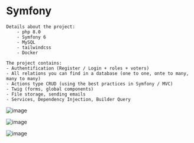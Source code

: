 ﻿# Symfony

    Details about the project:
        - php 8.0
        - Symfony 6
        - MySQL
        - tailwindcss
        - Docker

    The project contains:
    - Authentification (Register / Login + roles + voters)
    - All relations you can find in a database (one to one, onte to many, many to many)
    - Actions type CRUD (using the best practices in Symfony / MVC)
    - Twig (forms, global components)
    - File storage, sending emails
    - Services, Dependency Injection, Builder Query

![image](https://github.com/user-attachments/assets/b1a99a7e-f084-476e-9f8e-cc92f5e67166)

![image](https://github.com/user-attachments/assets/39ce5f9f-a874-4e5a-9a05-a164d3e5e935)

![image](https://github.com/user-attachments/assets/7283ae97-9266-4535-884b-e2964d83f0a0)


